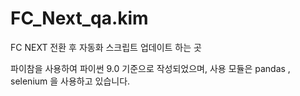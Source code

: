 # FC_Next_qa.kim
FC NEXT 전환 후 자동화 스크립트 업데이트 하는 곳

파이참을 사용하여 파이썬 9.0 기준으로 작성되었으며, 
사용 모듈은 pandas , selenium 을 사용하고 있습니다.
